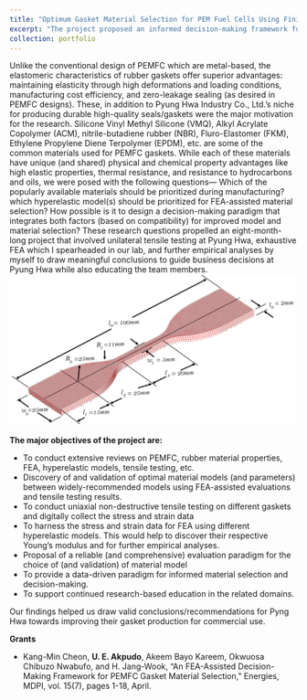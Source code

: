 ```yaml
---
title: "Optimum Gasket Material Selection for PEM Fuel Cells Using Finite Element Analysis"
excerpt: "The project proposed an informed decision-making framework for remaining compliant with domestic and international standards while also improving performance and extending the life cycles of proton-exchange membrane fuel cells (PEMFC) using Finite Element Analysis (FEA). <br/><img src='/images/pemfc.png' style='width:200px'> "
collection: portfolio
---
```


<!-- ![solenoid pumps](/images/gear.png){: .align-right width = "200px}  -->
Unlike the conventional design of PEMFC which are metal-based, the elastomeric characteristics of rubber gaskets offer superior advantages: maintaining elasticity through high deformations and loading conditions, manufacturing cost efficiency, and zero-leakage sealing (as desired in PEMFC designs). These, in addition to Pyung Hwa Industry Co., Ltd.’s niche for producing durable high-quality seals/gaskets were the major motivation for the research. Silicone Vinyl Methyl Silicone (VMQ), Alkyl Acrylate Copolymer (ACM), nitrile-butadiene rubber (NBR), Fluro-Elastomer (FKM), Ethylene Propylene Diene Terpolymer (EPDM), etc. are some of the common materials used for PEMFC gaskets. While each of these materials have unique (and shared) physical and chemical property advantages like high elastic properties, thermal resistance, and resistance to hydrocarbons and oils, we were posed with the following questions— Which of the popularly available materials should be prioritized during manufacturing? which hyperelastic model(s) should be prioritized for FEA-assisted material selection? How possible is it to design a decision-making paradigm that integrates both factors (based on compatibility) for improved model and material selection? These research questions propelled an eight-month-long project that involved unilateral tensile testing at Pyung Hwa, exhaustive FEA which I spearheaded in our lab, and further empirical analyses by myself to draw meaningful conclusions to guide business decisions at Pyung Hwa while also educating the team members. <br/><img src='/images/pemfc.png'>


 **The major objectives of the project are:**
* To conduct extensive reviews on PEMFC, rubber material properties, FEA, hyperelastic models, tensile testing, etc.
* Discovery of and validation of optimal material models (and parameters) between widely-recommended models using FEA-assisted evaluations and tensile testing results.
* To conduct uniaxial non-destructive tensile testing on different gaskets and digitally collect the stress and strain data
* To harness the stress and strain data for FEA using different hyperelastic models. This would help to discover their respective Young’s modulus and for further empirical analyses.
* Proposal of a reliable (and comprehensive) evaluation paradigm for the choice of (and validation) of material model
* To provide a data-driven paradigm for informed material selection and decision-making.
* To support continued research-based education in the related domains.

Our findings helped us draw valid conclusions/recommendations for Pyng Hwa towards improving their gasket production for commercial use. 

**Grants**
* Kang-Min Cheon, **U. E. Akpudo**, Akeem Bayo Kareem, Okwuosa Chibuzo Nwabufo, and H. Jang-Wook, “An FEA-Assisted Decision-Making Framework for PEMFC Gasket Material Selection," Energies, MDPI, vol. 15(7), pages 1-18, April.

